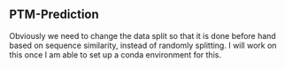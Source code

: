 ## PTM-Prediction

Obviously we need to change the data split so that it is done before hand based on sequence similarity, instead of randomly splitting. I will work on this once I am able to set up a conda environment for this. 